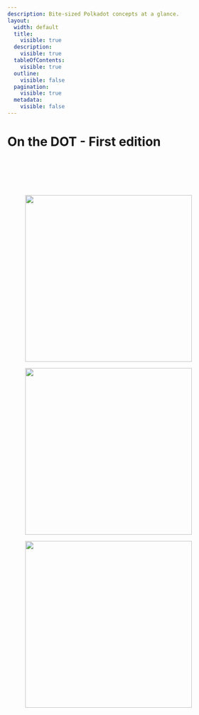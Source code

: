 ```yaml
---
description: Bite-sized Polkadot concepts at a glance.
layout:
  width: default
  title:
    visible: true
  description:
    visible: true
  tableOfContents:
    visible: true
  outline:
    visible: false
  pagination:
    visible: true
  metadata:
    visible: false
---
```


# On the DOT - First edition

<div><figure><img src="../../.gitbook/assets/Infographic001.png" alt=""><figcaption></figcaption></figure> <figure><img src="../../.gitbook/assets/Infographic002.png" alt=""><figcaption></figcaption></figure> <figure><img src="../../.gitbook/assets/Infographic003.png" alt=""><figcaption></figcaption></figure></div>



<div><figure><img src="../../.gitbook/assets/Infographic004.png" alt=""><figcaption></figcaption></figure> <figure><img src="../../.gitbook/assets/Infographic005.png" alt=""><figcaption></figcaption></figure> <figure><img src="../../.gitbook/assets/Infographic006.png" alt=""><figcaption></figcaption></figure></div>

<div><figure><img src="../../.gitbook/assets/Infographic007.png" alt="" width="375"><figcaption></figcaption></figure> <figure><img src="../../.gitbook/assets/Infographic008.png" alt="" width="375"><figcaption></figcaption></figure> <figure><img src="../../.gitbook/assets/Infographic009.png" alt="" width="375"><figcaption></figcaption></figure></div>



<div><figure><img src="../../.gitbook/assets/Infographic010.png" alt=""><figcaption></figcaption></figure> <figure><img src="../../.gitbook/assets/Infographic011.png" alt=""><figcaption></figcaption></figure> <figure><img src="../../.gitbook/assets/Infographic012.png" alt=""><figcaption></figcaption></figure></div>

<div><figure><img src="../../.gitbook/assets/Infographic013.png" alt=""><figcaption></figcaption></figure> <figure><img src="../../.gitbook/assets/Infographic014.png" alt=""><figcaption></figcaption></figure> <figure><img src="../../.gitbook/assets/Infographic015.png" alt=""><figcaption></figcaption></figure></div>

<div><figure><img src="../../.gitbook/assets/Infographic016.png" alt=""><figcaption></figcaption></figure> <figure><img src="../../.gitbook/assets/Infographic017.png" alt=""><figcaption></figcaption></figure> <figure><img src="../../.gitbook/assets/Infographic018.png" alt=""><figcaption></figcaption></figure></div>
